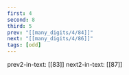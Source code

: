 ```yaml
---
first: 4
second: 8
third: 5
prev: "[[many_digits/4/84]]"
next: "[[many_digits/4/86]]"
tags: [odd]
---
```

prev2-in-text: [[83]]
next2-in-text: [[87]]
